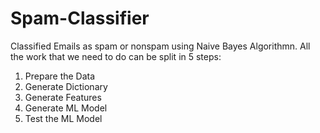 # Spam-Classifier


Classified Emails as spam or nonspam using Naive Bayes Algorithmn. All the work that we need to do can be split in 5 steps:

1. Prepare the Data
2. Generate Dictionary
3. Generate Features
4. Generate ML Model
5. Test the ML Model

